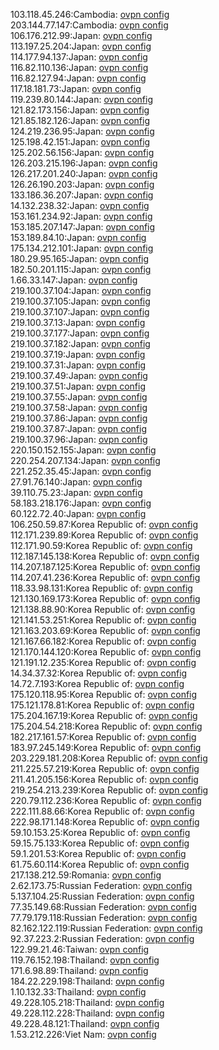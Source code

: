 103.118.45.246:Cambodia: [ovpn config](vpn/103_118_45_246.ovpn)  
203.144.77.147:Cambodia: [ovpn config](vpn/203_144_77_147.ovpn)  
106.176.212.99:Japan: [ovpn config](vpn/106_176_212_99.ovpn)  
113.197.25.204:Japan: [ovpn config](vpn/113_197_25_204.ovpn)  
114.177.94.137:Japan: [ovpn config](vpn/114_177_94_137.ovpn)  
116.82.110.136:Japan: [ovpn config](vpn/116_82_110_136.ovpn)  
116.82.127.94:Japan: [ovpn config](vpn/116_82_127_94.ovpn)  
117.18.181.73:Japan: [ovpn config](vpn/117_18_181_73.ovpn)  
119.239.80.144:Japan: [ovpn config](vpn/119_239_80_144.ovpn)  
121.82.173.156:Japan: [ovpn config](vpn/121_82_173_156.ovpn)  
121.85.182.126:Japan: [ovpn config](vpn/121_85_182_126.ovpn)  
124.219.236.95:Japan: [ovpn config](vpn/124_219_236_95.ovpn)  
125.198.42.151:Japan: [ovpn config](vpn/125_198_42_151.ovpn)  
125.202.56.156:Japan: [ovpn config](vpn/125_202_56_156.ovpn)  
126.203.215.196:Japan: [ovpn config](vpn/126_203_215_196.ovpn)  
126.217.201.240:Japan: [ovpn config](vpn/126_217_201_240.ovpn)  
126.26.190.203:Japan: [ovpn config](vpn/126_26_190_203.ovpn)  
133.186.36.207:Japan: [ovpn config](vpn/133_186_36_207.ovpn)  
14.132.238.32:Japan: [ovpn config](vpn/14_132_238_32.ovpn)  
153.161.234.92:Japan: [ovpn config](vpn/153_161_234_92.ovpn)  
153.185.207.147:Japan: [ovpn config](vpn/153_185_207_147.ovpn)  
153.189.84.10:Japan: [ovpn config](vpn/153_189_84_10.ovpn)  
175.134.212.101:Japan: [ovpn config](vpn/175_134_212_101.ovpn)  
180.29.95.165:Japan: [ovpn config](vpn/180_29_95_165.ovpn)  
182.50.201.115:Japan: [ovpn config](vpn/182_50_201_115.ovpn)  
1.66.33.147:Japan: [ovpn config](vpn/1_66_33_147.ovpn)  
219.100.37.104:Japan: [ovpn config](vpn/219_100_37_104.ovpn)  
219.100.37.105:Japan: [ovpn config](vpn/219_100_37_105.ovpn)  
219.100.37.107:Japan: [ovpn config](vpn/219_100_37_107.ovpn)  
219.100.37.13:Japan: [ovpn config](vpn/219_100_37_13.ovpn)  
219.100.37.177:Japan: [ovpn config](vpn/219_100_37_177.ovpn)  
219.100.37.182:Japan: [ovpn config](vpn/219_100_37_182.ovpn)  
219.100.37.19:Japan: [ovpn config](vpn/219_100_37_19.ovpn)  
219.100.37.31:Japan: [ovpn config](vpn/219_100_37_31.ovpn)  
219.100.37.49:Japan: [ovpn config](vpn/219_100_37_49.ovpn)  
219.100.37.51:Japan: [ovpn config](vpn/219_100_37_51.ovpn)  
219.100.37.55:Japan: [ovpn config](vpn/219_100_37_55.ovpn)  
219.100.37.58:Japan: [ovpn config](vpn/219_100_37_58.ovpn)  
219.100.37.86:Japan: [ovpn config](vpn/219_100_37_86.ovpn)  
219.100.37.87:Japan: [ovpn config](vpn/219_100_37_87.ovpn)  
219.100.37.96:Japan: [ovpn config](vpn/219_100_37_96.ovpn)  
220.150.152.155:Japan: [ovpn config](vpn/220_150_152_155.ovpn)  
220.254.207.134:Japan: [ovpn config](vpn/220_254_207_134.ovpn)  
221.252.35.45:Japan: [ovpn config](vpn/221_252_35_45.ovpn)  
27.91.76.140:Japan: [ovpn config](vpn/27_91_76_140.ovpn)  
39.110.75.23:Japan: [ovpn config](vpn/39_110_75_23.ovpn)  
58.183.218.176:Japan: [ovpn config](vpn/58_183_218_176.ovpn)  
60.122.72.40:Japan: [ovpn config](vpn/60_122_72_40.ovpn)  
106.250.59.87:Korea Republic of: [ovpn config](vpn/106_250_59_87.ovpn)  
112.171.239.89:Korea Republic of: [ovpn config](vpn/112_171_239_89.ovpn)  
112.171.90.59:Korea Republic of: [ovpn config](vpn/112_171_90_59.ovpn)  
112.187.145.138:Korea Republic of: [ovpn config](vpn/112_187_145_138.ovpn)  
114.207.187.125:Korea Republic of: [ovpn config](vpn/114_207_187_125.ovpn)  
114.207.41.236:Korea Republic of: [ovpn config](vpn/114_207_41_236.ovpn)  
118.33.98.131:Korea Republic of: [ovpn config](vpn/118_33_98_131.ovpn)  
121.130.169.173:Korea Republic of: [ovpn config](vpn/121_130_169_173.ovpn)  
121.138.88.90:Korea Republic of: [ovpn config](vpn/121_138_88_90.ovpn)  
121.141.53.251:Korea Republic of: [ovpn config](vpn/121_141_53_251.ovpn)  
121.163.203.69:Korea Republic of: [ovpn config](vpn/121_163_203_69.ovpn)  
121.167.66.182:Korea Republic of: [ovpn config](vpn/121_167_66_182.ovpn)  
121.170.144.120:Korea Republic of: [ovpn config](vpn/121_170_144_120.ovpn)  
121.191.12.235:Korea Republic of: [ovpn config](vpn/121_191_12_235.ovpn)  
14.34.37.32:Korea Republic of: [ovpn config](vpn/14_34_37_32.ovpn)  
14.72.7.193:Korea Republic of: [ovpn config](vpn/14_72_7_193.ovpn)  
175.120.118.95:Korea Republic of: [ovpn config](vpn/175_120_118_95.ovpn)  
175.121.178.81:Korea Republic of: [ovpn config](vpn/175_121_178_81.ovpn)  
175.204.167.19:Korea Republic of: [ovpn config](vpn/175_204_167_19.ovpn)  
175.204.54.218:Korea Republic of: [ovpn config](vpn/175_204_54_218.ovpn)  
182.217.161.57:Korea Republic of: [ovpn config](vpn/182_217_161_57.ovpn)  
183.97.245.149:Korea Republic of: [ovpn config](vpn/183_97_245_149.ovpn)  
203.229.181.208:Korea Republic of: [ovpn config](vpn/203_229_181_208.ovpn)  
211.225.57.219:Korea Republic of: [ovpn config](vpn/211_225_57_219.ovpn)  
211.41.205.156:Korea Republic of: [ovpn config](vpn/211_41_205_156.ovpn)  
219.254.213.239:Korea Republic of: [ovpn config](vpn/219_254_213_239.ovpn)  
220.79.112.236:Korea Republic of: [ovpn config](vpn/220_79_112_236.ovpn)  
222.111.88.66:Korea Republic of: [ovpn config](vpn/222_111_88_66.ovpn)  
222.98.171.148:Korea Republic of: [ovpn config](vpn/222_98_171_148.ovpn)  
59.10.153.25:Korea Republic of: [ovpn config](vpn/59_10_153_25.ovpn)  
59.15.75.133:Korea Republic of: [ovpn config](vpn/59_15_75_133.ovpn)  
59.1.201.53:Korea Republic of: [ovpn config](vpn/59_1_201_53.ovpn)  
61.75.60.114:Korea Republic of: [ovpn config](vpn/61_75_60_114.ovpn)  
217.138.212.59:Romania: [ovpn config](vpn/217_138_212_59.ovpn)  
2.62.173.75:Russian Federation: [ovpn config](vpn/2_62_173_75.ovpn)  
5.137.104.25:Russian Federation: [ovpn config](vpn/5_137_104_25.ovpn)  
77.35.149.68:Russian Federation: [ovpn config](vpn/77_35_149_68.ovpn)  
77.79.179.118:Russian Federation: [ovpn config](vpn/77_79_179_118.ovpn)  
82.162.122.119:Russian Federation: [ovpn config](vpn/82_162_122_119.ovpn)  
92.37.223.2:Russian Federation: [ovpn config](vpn/92_37_223_2.ovpn)  
122.99.21.46:Taiwan: [ovpn config](vpn/122_99_21_46.ovpn)  
119.76.152.198:Thailand: [ovpn config](vpn/119_76_152_198.ovpn)  
171.6.98.89:Thailand: [ovpn config](vpn/171_6_98_89.ovpn)  
184.22.229.198:Thailand: [ovpn config](vpn/184_22_229_198.ovpn)  
1.10.132.33:Thailand: [ovpn config](vpn/1_10_132_33.ovpn)  
49.228.105.218:Thailand: [ovpn config](vpn/49_228_105_218.ovpn)  
49.228.112.228:Thailand: [ovpn config](vpn/49_228_112_228.ovpn)  
49.228.48.121:Thailand: [ovpn config](vpn/49_228_48_121.ovpn)  
1.53.212.226:Viet Nam: [ovpn config](vpn/1_53_212_226.ovpn)  
